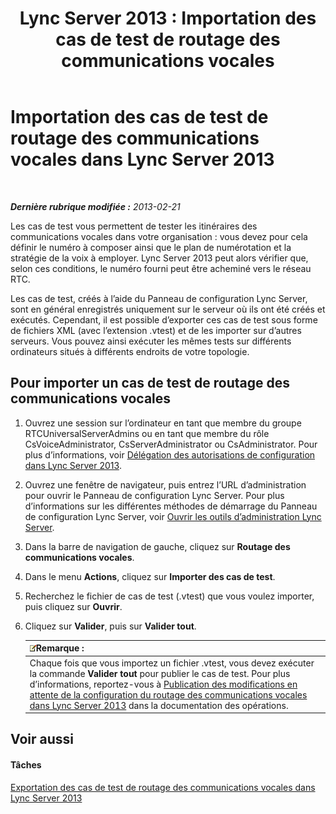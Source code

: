 ﻿---
title: 'Lync Server 2013 : Importation des cas de test de routage des communications vocales'
TOCTitle: Importation des cas de test de routage des communications vocales
ms:assetid: 6546e24c-9ad2-428b-92b2-63948ed0f884
ms:mtpsurl: https://technet.microsoft.com/fr-fr/library/Gg398460(v=OCS.15)
ms:contentKeyID: 49297428
ms.date: 05/20/2016
mtps_version: v=OCS.15
ms.translationtype: HT
---

# Importation des cas de test de routage des communications vocales dans Lync Server 2013

 

_**Dernière rubrique modifiée :** 2013-02-21_

Les cas de test vous permettent de tester les itinéraires des communications vocales dans votre organisation : vous devez pour cela définir le numéro à composer ainsi que le plan de numérotation et la stratégie de la voix à employer. Lync Server 2013 peut alors vérifier que, selon ces conditions, le numéro fourni peut être acheminé vers le réseau RTC.

Les cas de test, créés à l’aide du Panneau de configuration Lync Server, sont en général enregistrés uniquement sur le serveur où ils ont été créés et exécutés. Cependant, il est possible d’exporter ces cas de test sous forme de fichiers XML (avec l’extension .vtest) et de les importer sur d’autres serveurs. Vous pouvez ainsi exécuter les mêmes tests sur différents ordinateurs situés à différents endroits de votre topologie.

## Pour importer un cas de test de routage des communications vocales

1.  Ouvrez une session sur l’ordinateur en tant que membre du groupe RTCUniversalServerAdmins ou en tant que membre du rôle CsVoiceAdministrator, CsServerAdministrator ou CsAdministrator. Pour plus d’informations, voir [Délégation des autorisations de configuration dans Lync Server 2013](lync-server-2013-delegate-setup-permissions.md).

2.  Ouvrez une fenêtre de navigateur, puis entrez l’URL d’administration pour ouvrir le Panneau de configuration Lync Server. Pour plus d’informations sur les différentes méthodes de démarrage du Panneau de configuration Lync Server, voir [Ouvrir les outils d’administration Lync Server](lync-server-2013-open-lync-server-administrative-tools.md).

3.  Dans la barre de navigation de gauche, cliquez sur **Routage des communications vocales**.

4.  Dans le menu **Actions**, cliquez sur **Importer des cas de test**.

5.  Recherchez le fichier de cas de test (.vtest) que vous voulez importer, puis cliquez sur **Ouvrir**.

6.  Cliquez sur **Valider**, puis sur **Valider tout**.
    
    <table>
    <thead>
    <tr class="header">
    <th><img src="images/Gg398920.note(OCS.15).gif" title="note" alt="note" />Remarque :</th>
    </tr>
    </thead>
    <tbody>
    <tr class="odd">
    <td>Chaque fois que vous importez un fichier .vtest, vous devez exécuter la commande <strong>Valider tout</strong> pour publier le cas de test. Pour plus d’informations, reportez-vous à <a href="lync-server-2013-publish-pending-changes-to-the-voice-routing-configuration.md">Publication des modifications en attente de la configuration du routage des communications vocales dans Lync Server 2013</a> dans la documentation des opérations.</td>
    </tr>
    </tbody>
    </table>


## Voir aussi

#### Tâches

[Exportation des cas de test de routage des communications vocales dans Lync Server 2013](lync-server-2013-export-voice-routing-test-cases.md)

